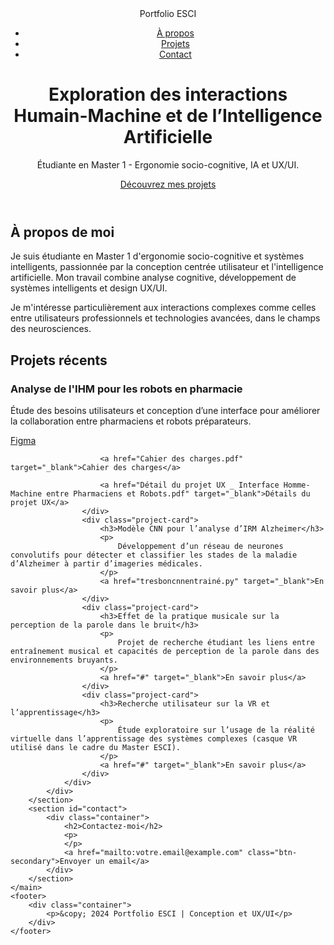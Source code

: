 <!DOCTYPE html>
<html lang="fr">
<head>
    <meta charset="UTF-8">
    <meta name="viewport" content="width=device-width, initial-scale=1.0">
    <meta name="description" content="Portfolio Master ESCI - Ergonomie, IA, et UX/UI">
    <link rel="stylesheet" href="style.css">
    <link href="https://fonts.googleapis.com/css2?family=Roboto:wght@400;700&display=swap" rel="stylesheet">
</head>
<body>
    <header>
        <nav>
            <div class="logo">Portfolio ESCI</div>
            <ul>
                <li><a href="#about">À propos</a></li>
                <li><a href="#projects">Projets</a></li>
                <li><a href="#contact">Contact</a></li>
            </ul>
        </nav>
        <div class="hero">
            <h1>Exploration des interactions Humain-Machine et de l’Intelligence Artificielle</h1>
            <p>Étudiante en Master 1 - Ergonomie socio-cognitive, IA et UX/UI.</p>
            <a href="#projects" class="btn-primary">Découvrez mes projets</a>
        </div>
    </header>
    <main>
        <section id="about">
            <div class="container">
                <h2>À propos de moi</h2>
                <p>
                    Je suis étudiante en Master 1 d'ergonomie socio-cognitive et systèmes intelligents, passionnée par la conception centrée utilisateur et l'intelligence artificielle. Mon travail combine analyse cognitive, développement de systèmes intelligents et design UX/UI.
                </p>
                <p>
                    Je m'intéresse particulièrement aux interactions complexes comme celles entre utilisateurs professionnels et technologies avancées, dans le champs des neurosciences.
                </p>
            </div>
        </section>
        <section id="projects">
            <div class="container">
                <h2>Projets récents</h2>
                <div class="project-grid">
                    <div class="project-card">
                        <h3>Analyse de l'IHM pour les robots en pharmacie</h3>
                        <p>
                            Étude des besoins utilisateurs et conception d’une interface pour améliorer la collaboration entre pharmaciens et robots préparateurs.
                        </p>
                        <a href="https://www.figma.com/design/v1LVLaDGnx6lKTbqrjXkdu/IHM-Pharmacie?node-id=0-1&m=dev&t=XxqisdkceLboDoJI-1" target="_blank">Figma</a>
                        
                        <a href="Cahier des charges.pdf" target="_blank">Cahier des charges</a>
                        
                        <a href="Détail du projet UX _ Interface Homme-Machine entre Pharmaciens et Robots.pdf" target="_blank">Détails du projet UX</a>
                    </div>
                    <div class="project-card">
                        <h3>Modèle CNN pour l’analyse d’IRM Alzheimer</h3>
                        <p>
                            Développement d’un réseau de neurones convolutifs pour détecter et classifier les stades de la maladie d’Alzheimer à partir d’imageries médicales.
                        </p>
                        <a href="tresboncnnentrainé.py" target="_blank">En savoir plus</a>
                    </div>
                    <div class="project-card">
                        <h3>Effet de la pratique musicale sur la perception de la parole dans le bruit</h3>
                        <p>
                            Projet de recherche étudiant les liens entre entraînement musical et capacités de perception de la parole dans des environnements bruyants.
                        </p>
                        <a href="#" target="_blank">En savoir plus</a>
                    </div>
                    <div class="project-card">
                        <h3>Recherche utilisateur sur la VR et l’apprentissage</h3>
                        <p>
                            Étude exploratoire sur l’usage de la réalité virtuelle dans l’apprentissage des systèmes complexes (casque VR utilisé dans le cadre du Master ESCI).
                        </p>
                        <a href="#" target="_blank">En savoir plus</a>
                    </div>
                </div>
            </div>
        </section>
        <section id="contact">
            <div class="container">
                <h2>Contactez-moi</h2>
                <p>
                </p>
                <a href="mailto:votre.email@example.com" class="btn-secondary">Envoyer un email</a>
            </div>
        </section>
    </main>
    <footer>
        <div class="container">
            <p>&copy; 2024 Portfolio ESCI | Conception et UX/UI</p>
        </div>
    </footer>
</body>
</html>
